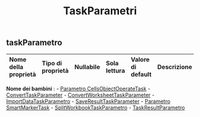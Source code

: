 ﻿---
title: TaskParametri
second_title: Aspose.Cells Cloud Documen
type: docs
url: /it/specification/model/taskparameter/
description: "Aspose.Cells Specifica del modello cloud: TaskParameter. Gestisci facilmente Excel e altri fogli di calcolo con funzionalità come apertura, generazione, modifica, divisione, unione, confronto e conversione"
weight: 50
---
## **taskParametro**

 

| Nome della proprietà| Tipo di proprietà| Nullabile| Sola lettura| Valore di default| Descrizione|
|:- |:- |:- |:- |:- |:- |

**Nome dei bambini** : 
	-  [Parametro CellsObjectOperateTask](cellsobjectoperatetaskparameter) 
	-  [ConvertTaskParameter](converttaskparameter) 
	-  [ConvertWorksheetTaskParameter](convertworksheettaskparameter) 
	-  [ImportDataTaskParametro](importdatataskparameter) 
	-  [SaveResultTaskParameter](saveresulttaskparameter) 
	-  [Parametro SmartMarkerTask](smartmarkertaskparameter) 
	-  [SplitWorkbookTaskParametro](splitworkbooktaskparameter) 
	-  [TaskResultParametro](taskresultparameter) 
